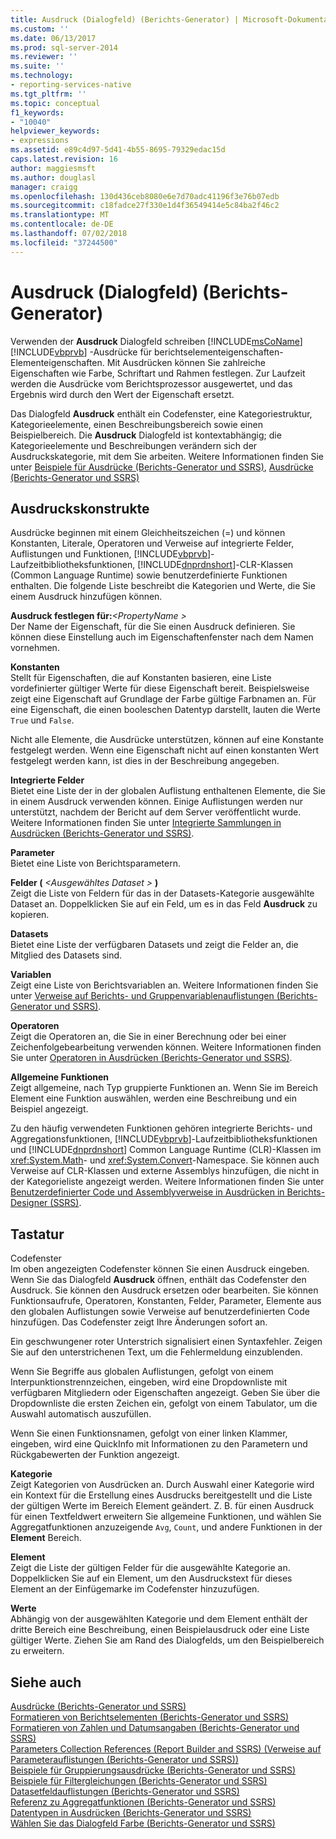 ```yaml
---
title: Ausdruck (Dialogfeld) (Berichts-Generator) | Microsoft-Dokumentation
ms.custom: ''
ms.date: 06/13/2017
ms.prod: sql-server-2014
ms.reviewer: ''
ms.suite: ''
ms.technology:
- reporting-services-native
ms.tgt_pltfrm: ''
ms.topic: conceptual
f1_keywords:
- "10040"
helpviewer_keywords:
- expressions
ms.assetid: e89c4d97-5d41-4b55-8695-79329edac15d
caps.latest.revision: 16
author: maggiesmsft
ms.author: douglasl
manager: craigg
ms.openlocfilehash: 130d436ceb8080e6e7d70adc41196f3e76b07edb
ms.sourcegitcommit: c18fadce27f330e1d4f36549414e5c84ba2f46c2
ms.translationtype: MT
ms.contentlocale: de-DE
ms.lasthandoff: 07/02/2018
ms.locfileid: "37244500"
---
```

# <a name="expression-dialog-box-report-builder"></a>Ausdruck (Dialogfeld) (Berichts-Generator)
  Verwenden der **Ausdruck** Dialogfeld schreiben [!INCLUDE[msCoName](../includes/msconame-md.md)] [!INCLUDE[vbprvb](../includes/vbprvb-md.md)] -Ausdrücke für berichtselementeigenschaften-Elementeigenschaften. Mit Ausdrücken können Sie zahlreiche Eigenschaften wie Farbe, Schriftart und Rahmen festlegen. Zur Laufzeit werden die Ausdrücke vom Berichtsprozessor ausgewertet, und das Ergebnis wird durch den Wert der Eigenschaft ersetzt.  
  
 Das Dialogfeld **Ausdruck** enthält ein Codefenster, eine Kategoriestruktur, Kategorieelemente, einen Beschreibungsbereich sowie einen Beispielbereich. Die **Ausdruck** Dialogfeld ist kontextabhängig; die Kategorieelemente und Beschreibungen verändern sich der Ausdruckskategorie, mit dem Sie arbeiten. Weitere Informationen finden Sie unter [Beispiele für Ausdrücke &#40;Berichts-Generator und SSRS&#41;](report-design/expression-examples-report-builder-and-ssrs.md), [Ausdrücke &#40;Berichts-Generator und SSRS&#41;](report-design/expressions-report-builder-and-ssrs.md)  
  
## <a name="expression-constructs"></a>Ausdruckskonstrukte  
 Ausdrücke beginnen mit einem Gleichheitszeichen (=) und können Konstanten, Literale, Operatoren und Verweise auf integrierte Felder, Auflistungen und Funktionen, [!INCLUDE[vbprvb](../includes/vbprvb-md.md)]-Laufzeitbibliotheksfunktionen, [!INCLUDE[dnprdnshort](../includes/dnprdnshort-md.md)]-CLR-Klassen (Common Language Runtime) sowie benutzerdefinierte Funktionen enthalten. Die folgende Liste beschreibt die Kategorien und Werte, die Sie einem Ausdruck hinzufügen können.  
  
 **Ausdruck festlegen für:***\<PropertyName >*   
 Der Name der Eigenschaft, für die Sie einen Ausdruck definieren. Sie können diese Einstellung auch im Eigenschaftenfenster nach dem Namen vornehmen.  
  
 **Konstanten**  
 Stellt für Eigenschaften, die auf Konstanten basieren, eine Liste vordefinierter gültiger Werte für diese Eigenschaft bereit. Beispielsweise zeigt eine Eigenschaft auf Grundlage der Farbe gültige Farbnamen an. Für eine Eigenschaft, die einen booleschen Datentyp darstellt, lauten die Werte `True` und `False`.  
  
 Nicht alle Elemente, die Ausdrücke unterstützen, können auf eine Konstante festgelegt werden. Wenn eine Eigenschaft nicht auf einen konstanten Wert festgelegt werden kann, ist dies in der Beschreibung angegeben.  
  
 **Integrierte Felder**  
 Bietet eine Liste der in der globalen Auflistung enthaltenen Elemente, die Sie in einem Ausdruck verwenden können. Einige Auflistungen werden nur unterstützt, nachdem der Bericht auf dem Server veröffentlicht wurde. Weitere Informationen finden Sie unter [Integrierte Sammlungen in Ausdrücken &#40;Berichts-Generator und SSRS&#41;](report-design/built-in-collections-in-expressions-report-builder.md).  
  
 **Parameter**  
 Bietet eine Liste von Berichtsparametern.  
  
 **Felder (**  *\<Ausgewähltes Dataset >* **)**  
 Zeigt die Liste von Feldern für das in der Datasets-Kategorie ausgewählte Dataset an. Doppelklicken Sie auf ein Feld, um es in das Feld **Ausdruck** zu kopieren.  
  
 **Datasets**  
 Bietet eine Liste der verfügbaren Datasets und zeigt die Felder an, die Mitglied des Datasets sind.  
  
 **Variablen**  
 Zeigt eine Liste von Berichtsvariablen an. Weitere Informationen finden Sie unter [Verweise auf Berichts- und Gruppenvariablenauflistungen &#40;Berichts-Generator und SSRS&#41;](report-design/built-in-collections-report-and-group-variables-references-report-builder.md).  
  
 **Operatoren**  
 Zeigt die Operatoren an, die Sie in einer Berechnung oder bei einer Zeichenfolgebearbeitung verwenden können. Weitere Informationen finden Sie unter [Operatoren in Ausdrücken &#40;Berichts-Generator und SSRS&#41;](report-design/operators-in-expressions-report-builder-and-ssrs.md).  
  
 **Allgemeine Funktionen**  
 Zeigt allgemeine, nach Typ gruppierte Funktionen an. Wenn Sie im Bereich Element eine Funktion auswählen, werden eine Beschreibung und ein Beispiel angezeigt.  
  
 Zu den häufig verwendeten Funktionen gehören integrierte Berichts- und Aggregationsfunktionen, [!INCLUDE[vbprvb](../includes/vbprvb-md.md)]-Laufzeitbibliotheksfunktionen und [!INCLUDE[dnprdnshort](../includes/dnprdnshort-md.md)] Common Language Runtime (CLR)-Klassen im <xref:System.Math>- und <xref:System.Convert>-Namespace. Sie können auch Verweise auf CLR-Klassen und externe Assemblys hinzufügen, die nicht in der Kategorieliste angezeigt werden. Weitere Informationen finden Sie unter [Benutzerdefinierter Code und Assemblyverweise in Ausdrücken in Berichts-Designer &#40;SSRS&#41;](report-design/custom-code-and-assembly-references-in-expressions-in-report-designer-ssrs.md).  
  
## <a name="options"></a>Tastatur  
 Codefenster  
 Im oben angezeigten Codefenster können Sie einen Ausdruck eingeben. Wenn Sie das Dialogfeld **Ausdruck** öffnen, enthält das Codefenster den Ausdruck. Sie können den Ausdruck ersetzen oder bearbeiten. Sie können Funktionsaufrufe, Operatoren, Konstanten, Felder, Parameter, Elemente aus den globalen Auflistungen sowie Verweise auf benutzerdefinierten Code hinzufügen. Das Codefenster zeigt Ihre Änderungen sofort an.  
  
 Ein geschwungener roter Unterstrich signalisiert einen Syntaxfehler. Zeigen Sie auf den unterstrichenen Text, um die Fehlermeldung einzublenden.  
  
 Wenn Sie Begriffe aus globalen Auflistungen, gefolgt von einem Interpunktionstrennzeichen, eingeben, wird eine Dropdownliste mit verfügbaren Mitgliedern oder Eigenschaften angezeigt. Geben Sie über die Dropdownliste die ersten Zeichen ein, gefolgt von einem Tabulator, um die Auswahl automatisch auszufüllen.  
  
 Wenn Sie einen Funktionsnamen, gefolgt von einer linken Klammer, eingeben, wird eine QuickInfo mit Informationen zu den Parametern und Rückgabewerten der Funktion angezeigt.  
  
 **Kategorie**  
 Zeigt Kategorien von Ausdrücken an. Durch Auswahl einer Kategorie wird ein Kontext für die Erstellung eines Ausdrucks bereitgestellt und die Liste der gültigen Werte im Bereich Element geändert. Z. B. für einen Ausdruck für einen Textfeldwert erweitern Sie allgemeine Funktionen, und wählen Sie Aggregatfunktionen anzuzeigende `Avg`, `Count`, und andere Funktionen in der **Element** Bereich.  
  
 **Element**  
 Zeigt die Liste der gültigen Felder für die ausgewählte Kategorie an. Doppelklicken Sie auf ein Element, um den Ausdruckstext für dieses Element an der Einfügemarke im Codefenster hinzuzufügen.  
  
 **Werte**  
 Abhängig von der ausgewählten Kategorie und dem Element enthält der dritte Bereich eine Beschreibung, einen Beispielausdruck oder eine Liste gültiger Werte. Ziehen Sie am Rand des Dialogfelds, um den Beispielbereich zu erweitern.  
  
## <a name="see-also"></a>Siehe auch  
 [Ausdrücke &#40;Berichts-Generator und SSRS&#41;](report-design/expressions-report-builder-and-ssrs.md)   
 [Formatieren von Berichtselementen (Berichts-Generator und SSRS)](report-design/formatting-report-items-report-builder-and-ssrs.md)   
 [Formatieren von Zahlen und Datumsangaben &#40;Berichts-Generator und SSRS&#41;](report-design/formatting-numbers-and-dates-report-builder-and-ssrs.md)   
 [Parameters Collection References (Report Builder and SSRS) (Verweise auf Parameterauflistungen (Berichts-Generator und SSRS))](report-design/built-in-collections-parameters-collection-references-report-builder.md)   
 [Beispiele für Gruppierungsausdrücke (Berichts-Generator und SSRS)](report-design/group-expression-examples-report-builder-and-ssrs.md)   
 [Beispiele für Filtergleichungen &#40;Berichts-Generator und SSRS&#41;](report-design/filter-equation-examples-report-builder-and-ssrs.md)   
 [Datasetfeldauflistungen &#40;Berichts-Generator und SSRS&#41;](report-design/built-in-collections-dataset-fields-collection-references-report-builder.md)   
 [Referenz zu Aggregatfunktionen &#40;Berichts-Generator und SSRS&#41;](report-design/report-builder-functions-aggregate-functions-reference.md)   
 [Datentypen in Ausdrücken (Berichts-Generator und SSRS)](report-design/data-types-in-expressions-report-builder-and-ssrs.md)   
 [Wählen Sie das Dialogfeld Farbe &#40;Berichts-Generator und SSRS&#41;](../../2014/reporting-services/select-color-dialog-box-report-builder-and-ssrs.md)  
  
  
